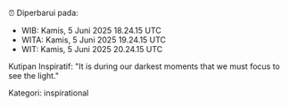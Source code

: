 ⏰ Diperbarui pada:
- WIB: Kamis, 5 Juni 2025 18.24.15 UTC
- WITA: Kamis, 5 Juni 2025 19.24.15 UTC
- WIT: Kamis, 5 Juni 2025 20.24.15 UTC

Kutipan Inspiratif:
"It is during our darkest moments that we must focus to see the light."


Kategori: inspirational

